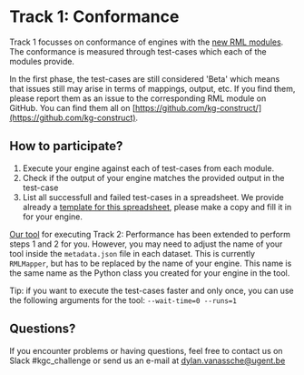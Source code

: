 # Track 1: Conformance

Track 1 focusses on conformance of engines with the [new RML modules](http://w3id.org/rml/portal).
The conformance is measured through test-cases which each of the modules
provide.

In the first phase, the test-cases are still considered 'Beta' which means
that issues still may arise in terms of mappings, output, etc. If you find
them, please report them as an issue to the corresponding RML module on GitHub.
You can find them all on [https://github.com/kg-construct/](https://github.com/kg-construct).

## How to participate?

1. Execute your engine against each of test-cases from each module.
2. Check if the output of your engine matches the provided output in the test-case
3. List all successfull and failed test-cases in a spreadsheet. 
We provide already a [template for this spreadsheet](https://docs.google.com/spreadsheets/d/1hBkGj2NZgHyfNqVTm79ioirqGdsk0zusU14Mt8WsRm4),
please make a copy and fill it in for your engine.

[Our tool](https://github.com/kg-construct/challenge-tool) for executing Track 2: Performance has been extended to perform
steps 1 and 2 for you. However, you may need to adjust the
name of your tool inside the `metadata.json` file in each dataset.
This is currently `RMLMapper`, but has to be replaced by the name of your
engine. This name is the same name as the Python class you created for your
engine in the tool.

Tip: if you want to execute the test-cases faster and only once, you can use
the following arguments for the tool: `--wait-time=0 --runs=1`

## Questions?

If you encounter problems or having questions, feel free to contact us
on Slack #kgc_challenge or send us an e-mail at dylan.vanassche@ugent.be

